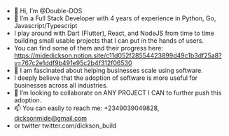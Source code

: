 - 👋 Hi, I’m @Double-DOS
- 👀 I’m a Full Stack Developer with 4 years of experience in Python, Go, Javascript/Typescript
- I play around with Dart (Flutter), React, and NodeJS from time to time building small usable projects that I can put in the hands of users.
- You can find some of them and their progress here: https://midedickson.notion.site/c11d052f28554423899d49c1b3df25a8?v=767c2e1ddf9b491e95c2b4f312f06530
- 🌱 I am fascinated about helping businesses scale using software.
- I deeply believe that the adoption of software is more useful for businesses across all industries.
- 💞️ I’m looking to collaborate on ANY PROJECT I CAN to further push this adoption.
- 📫 You can easily to reach me: +2349039049828, dicksonmide@gmail.com
- or twitter twitter.com/dickson_build

<!---
Double-DOS/Double-DOS is a ✨ special ✨ repository because its `README.md` (this file) appears on your GitHub profile.
You can click the Preview link to take a look at your changes.
--->
